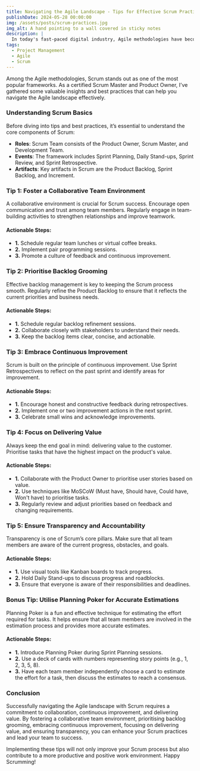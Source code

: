 ```yaml
---
title: Navigating the Agile Landscape - Tips for Effective Scrum Practices
publishDate: 2024-05-28 00:00:00
img: /assets/posts/scrum-practices.jpg
img_alt: A hand pointing to a wall covered in sticky notes
description: |
  In today's fast-paced digital industry, Agile methodologies have become the cornerstone of successful project management. 
tags:
  - Project Management
  - Agile
  - Scrum
---
```


Among the Agile methodologies, Scrum stands out as one of the most popular frameworks. As a certified Scrum Master and Product Owner, I’ve gathered some valuable insights and best practices that can help you navigate the Agile landscape effectively.

### Understanding Scrum Basics

Before diving into tips and best practices, it’s essential to understand the core components of Scrum:

- **Roles**: Scrum Team consists of the Product Owner, Scrum Master, and Development Team.
- **Events**: The framework includes Sprint Planning, Daily Stand-ups, Sprint Review, and Sprint Retrospective.
- **Artifacts**: Key artifacts in Scrum are the Product Backlog, Sprint Backlog, and Increment.

### Tip 1: Foster a Collaborative Team Environment

A collaborative environment is crucial for Scrum success. Encourage open communication and trust among team members. Regularly engage in team-building activities to strengthen relationships and improve teamwork.

#### Actionable Steps:
- **1.** Schedule regular team lunches or virtual coffee breaks.
- **2.** Implement pair programming sessions.
- **3.** Promote a culture of feedback and continuous improvement.

### Tip 2: Prioritise Backlog Grooming

Effective backlog management is key to keeping the Scrum process smooth. Regularly refine the Product Backlog to ensure that it reflects the current priorities and business needs.

#### Actionable Steps:
- **1.** Schedule regular backlog refinement sessions.
- **2.** Collaborate closely with stakeholders to understand their needs.
- **3.** Keep the backlog items clear, concise, and actionable.

### Tip 3: Embrace Continuous Improvement

Scrum is built on the principle of continuous improvement. Use Sprint Retrospectives to reflect on the past sprint and identify areas for improvement.

#### Actionable Steps:
- **1.** Encourage honest and constructive feedback during retrospectives.
- **2.** Implement one or two improvement actions in the next sprint.
- **3.** Celebrate small wins and acknowledge improvements.

### Tip 4: Focus on Delivering Value

Always keep the end goal in mind: delivering value to the customer. Prioritise tasks that have the highest impact on the product's value.

#### Actionable Steps:
- **1.** Collaborate with the Product Owner to prioritise user stories based on value.
- **2.** Use techniques like MoSCoW (Must have, Should have, Could have, Won't have) to prioritise tasks.
- **3.** Regularly review and adjust priorities based on feedback and changing requirements.

### Tip 5: Ensure Transparency and Accountability

Transparency is one of Scrum’s core pillars. Make sure that all team members are aware of the current progress, obstacles, and goals.

#### Actionable Steps:
- **1.** Use visual tools like Kanban boards to track progress.
- **2.** Hold Daily Stand-ups to discuss progress and roadblocks.
- **3.** Ensure that everyone is aware of their responsibilities and deadlines.

### Bonus Tip: Utilise Planning Poker for Accurate Estimations

Planning Poker is a fun and effective technique for estimating the effort required for tasks. It helps ensure that all team members are involved in the estimation process and provides more accurate estimates.

#### Actionable Steps:
- **1.** Introduce Planning Poker during Sprint Planning sessions.
- **2.** Use a deck of cards with numbers representing story points (e.g., 1, 2, 3, 5, 8).
- **3.** Have each team member independently choose a card to estimate the effort for a task, then discuss the estimates to reach a consensus.

### Conclusion

Successfully navigating the Agile landscape with Scrum requires a commitment to collaboration, continuous improvement, and delivering value. By fostering a collaborative team environment, prioritising backlog grooming, embracing continuous improvement, focusing on delivering value, and ensuring transparency, you can enhance your Scrum practices and lead your team to success.

Implementing these tips will not only improve your Scrum process but also contribute to a more productive and positive work environment. Happy Scrumming!
